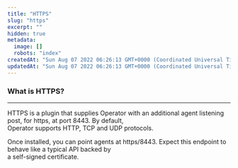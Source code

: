 ```yaml
---
title: "HTTPS"
slug: "https"
excerpt: ""
hidden: true
metadata: 
  image: []
  robots: "index"
createdAt: "Sun Aug 07 2022 06:26:13 GMT+0000 (Coordinated Universal Time)"
updatedAt: "Sun Aug 07 2022 06:26:13 GMT+0000 (Coordinated Universal Time)"
---
```

### What is HTTPS?

***

HTTPS is a plugin that supplies Operator with an additional agent listening post, for https, at port 8443. By default,  
Operator supports HTTP, TCP and UDP protocols.

Once installed, you can point agents at https/8443. Expect this endpoint to behave like a typical API backed by  
a self-signed certificate.
